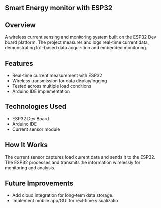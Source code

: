 ## Smart Energy monitor with ESP32

## Overview
A wireless current sensing and monitoring system built on the ESP32 Dev board platform. The project measures and logs real-time current data, demonstrating IoT-based data acquisition and embedded monitoring.

## Features
- Real-time current measurement with ESP32  
- Wireless transmission for data display/logging  
- Tested across multiple load conditions  
- Arduino IDE implementation  

## Technologies Used
- ESP32 Dev Board  
- Arduino IDE  
- Current sensor module  

## How It Works
The current sensor captures load current data and sends it to the ESP32. The ESP32 processes and transmits the information wirelessly for monitoring and analysis.
## Future Improvements
- Add cloud integration for long-term data storage.  
- Implement mobile app/GUI for real-time visualizatio
